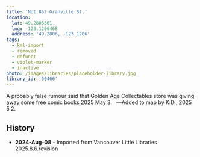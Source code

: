 ```yaml
---
title: 'Not:852 Granville St.'
location:
  lat: 49.2806361
  lng: -123.1206468
  address: '49.2806, -123.1206'
tags:
  - kml-import
  - removed
  - defunct
  - violet-marker
  - inactive
photo: /images/libraries/placeholder-library.jpg
library_id: '00466'
---
```

A probably false rumour said that Golden Age Collectables store was giving away some free comic books 2025 May 3.  
—Added to map by K.D., 2025 5 2.

## History
- **2024-Aug-08** - Imported from Vancouver Little Libraries 2025.8.6.revision
